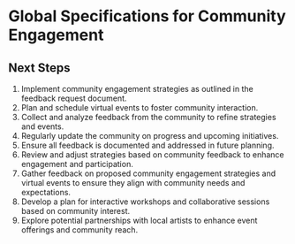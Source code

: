 # Global Specifications for Community Engagement

## Next Steps
1. Implement community engagement strategies as outlined in the feedback request document.
2. Plan and schedule virtual events to foster community interaction.
3. Collect and analyze feedback from the community to refine strategies and events.
4. Regularly update the community on progress and upcoming initiatives.
5. Ensure all feedback is documented and addressed in future planning.
6. Review and adjust strategies based on community feedback to enhance engagement and participation.
7. Gather feedback on proposed community engagement strategies and virtual events to ensure they align with community needs and expectations.
8. Develop a plan for interactive workshops and collaborative sessions based on community interest.
9. Explore potential partnerships with local artists to enhance event offerings and community reach.
